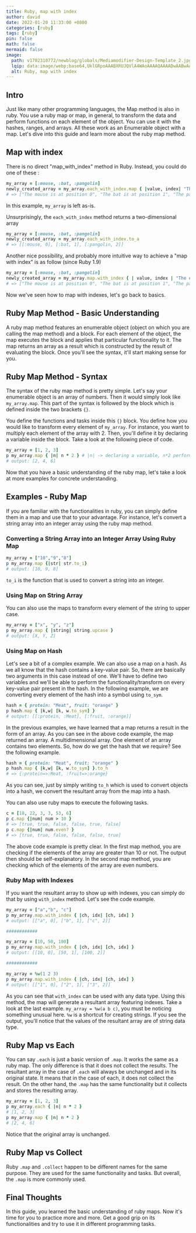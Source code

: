 ```yaml
---
title: Ruby, map with index
author: david
date: 2022-01-20 11:33:00 +0800
categories: [ruby]
tags: [ruby]
pin: false
math: false
mermaid: false
image:
  path: v1702310772/newblog/globals/Mediamodifier-Design-Template_2.jpg
  lqip: data:image/webp;base64,UklGRpoAAABXRUJQVlA4WAoAAAAQAAAADwAABwAAQUxQSDIAAAARL0AmbZurmr57yyIiqE8oiG0bejIYEQTgqiDA9vqnsUSI6H+oAERp2HZ65qP/VIAWAFZQOCBCAAAA8AEAnQEqEAAIAAVAfCWkAALp8sF8rgRgAP7o9FDvMCkMde9PK7euH5M1m6VWoDXf2FkP3BqV0ZYbO6NA/VFIAAAA
  alt: Ruby, map with index
---
```


## Intro

Just like many other programming languages, the Map method is also in ruby. You use a ruby map or map, in general, to transform the data and perform functions on each element of the object. You can use it with the hashes, ranges, and arrays. All these work as an Enumerable object with a map. Let's dive into this guide and learn more about the ruby map method.

## Map with index

There is no direct "map_with_index" method in Ruby. Instead, you could do one of these :

```ruby
my_array = [:mouse, :bat, :pangolin]
newly_created_array = my_array.each_with_index.map { |value, index| "The #{value} is at position #{index}" }
# => ["The mouse is at position 0", "The bat is at position 1", "The pangolin is at position 2"]
```

In this example, `my_array` is left as-is.

Unsurprisingly, the `each_with_index` method returns a two-dimensional array

```ruby
my_array = [:mouse, :bat, :pangolin]
newly_created_array = my_array.each_with_index.to_a
# => [[:mouse, 0], [:bat, 1], [:pangolin, 2]]
```

Another nice possibility, and probably more intuitive way to achieve a "map with index" is as follow (since Ruby 1.9)

```ruby
my_array = [:mouse, :bat, :pangolin]
newly_created_array = my_array.map.with_index { | value, index | "The #{value} is at position #{index}" }
# => ["The mouse is at position 0", "The bat is at position 1", "The pangolin is at position 2"]
```

Now we've seen how to map with indexes, let's go back to basics.

## Ruby Map Method - Basic Understanding

A ruby map method features an enumerable object (object on which you are calling the map method) and a block. For each element of the object, the map executes the block and applies that particular functionality to it. The map returns an array as a result which is constructed by the result of evaluating the block. Once you'll see the syntax, it'll start making sense for you.

## Ruby Map Method - Syntax

The syntax of the ruby map method is pretty simple. Let's say your enumerable object is an array of numbers. Then it would simply look like `my_array.map`. This part of the syntax is followed by the block which is defined inside the two brackets `{}`. 

You define the functions and tasks inside this `{}` block. You define how you would like to transform every element of `my_array`.  For instance, you want to multiply each element of the array with 2. Then, you'll define it by declaring a variable inside the block. Take a look at the following piece of code.

```ruby
my_array = [1, 2, 3]
p my_array.map { |n| n * 2 } # |n| -> declaring a variable, n*2 performing the function
# output: [2, 4, 6]
```

Now that you have a basic understanding of the ruby map, let's take a look at more examples for concrete understanding.

## Examples - Ruby Map

If you are familiar with the functionalities in ruby, you can simply define them in a map and use that to your advantage. For instance, let's convert a string array into an integer array using the ruby map method.

### Converting a String Array into an Integer Array Using Ruby Map

```ruby
my_array = ["10","9","8"]
p my_array.map {|str| str.to_i} 
# output: [10, 9, 8]
```

`to_i` is the function that is used to convert a string into an integer.

### Using Map on String Array

You can also use the maps to transform every element of the string to upper case. 

```ruby
my_array = ["x", "y", "z"]
p my_array.map { |string| string.upcase }
# output: [X, Y, Z]
```

### Using Map on Hash

Let's see a bit of a complex example. We can also use a map on a hash. As we all know that the hash contains a key-value pair. So, there are basically two arguments in this case instead of one. We'll have to define two variables and we'll be able to perform the functionality/transform on every key-value pair present in the hash.  In the following example, we are converting every element of the hash into a symbol using `to_sym`. 

```ruby
hash = { protein: "Meat", fruit: "orange" }
p hash.map { |k,w| [k, w.to_sym] }
# output: [[:protein, :Meat], [:fruit, :orange]]
```

In the previous examples, we have learned that a map returns a result in the form of an array. As you can see in the above code example, the map returned an array. A multidimensional array. One element of an array contains two elements. So, how do we get the hash that we require? See the following example.

```ruby
hash = { protein: "Meat", fruit: "orange" }
p hash.map { |k,w| [k, w.to_sym] }.to_h
# => {:protein=>:Meat, :fruit=>:orange}
```

As you can see, just by simply writing `to_h` which is used to convert objects into a hash, we convert the resultant array from the map into a hash. 

You can also use ruby maps to execute the following tasks. 

```ruby
c = [18, 22, 3, 3, 53, 6] 
p c.map {|num| num > 10 } 
# => [true, true, false, false, true, false]
p c.map {|num| num.even? }
# => [true, true, false, false, false, true]
```

The above code example is pretty clear. In the first map method, you are checking if the elements of the array are greater than 10 or not. The output then should be self-explanatory. In the second map method, you are checking which of the elements of the array are even numbers. 

### Ruby Map with Indexes

If you want the resultant array to show up with indexes, you can simply do that by using `with_index` method. Let's see the code example.

```ruby
my_array = ["a","b", "c"]
p my_array.map.with_index { |ch, idx| [ch, idx] }
# output: [["a", 0], ["b", 1], ["c", 2]]

############

my_array = [10, 50, 100]
p my_array.map.with_index { |ch, idx| [ch, idx] }
# output: [[10, 0], [50, 1], [100, 2]]

############

my_array = %w(1 2 3)
p my_array.map.with_index { |ch, idx| [ch, idx] }
# output: [["1", 0], ["2", 1], ["3", 2]]
```

As you can see that `with_index` can be used with any data type. Using this method, the map will generate a resultant array featuring indexes. Take a look at the last example. `my_array = %w(a b c)`, you must be noticing something unusual here. `%w` is a shortcut for creating strings. If you see the output, you'll notice that the values of the resultant array are of string data type. 

## Ruby Map vs Each 

You can say `.each` is just a basic version of `.map`. It works the same as a ruby map. The only difference is that it does not collect the results. The resultant array in the case of `.each` will always be unchanged and in its original state. It means that in the case of each, it does not collect the result. On the other hand, the `.map` has the same functionality but it collects and stores the resulting array. 

```ruby
my_array = [1, 2, 3]
p my_array.each { |n| n * 2 }
# [1, 2, 3]
p my_array.map { |n| n * 2 }
# [2, 4, 6]
```

Notice that the original array is unchanged. 

## Ruby Map vs Collect

Ruby `.map` and `.collect` happen to be different names for the same purpose. They are used for the same functionality and tasks. But overall, the `.map` is more commonly used.

## Final Thoughts

In this guide, you learned the basic understanding of ruby maps. Now it's time for you to practice more and more. Get a good grip on its functionalities and try to use it in different programming tasks.